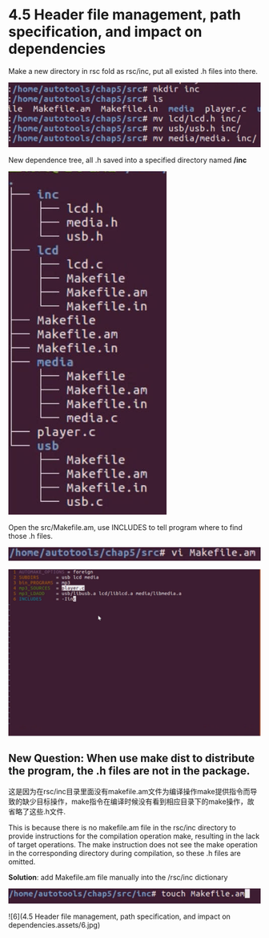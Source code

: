 # 4.5 Header file management, path specification, and impact on dependencies

Make a new directory in rsc fold as rsc/inc, put all existed .h files into there.

![1](https://github.com/knightsummon/Makefile/blob/master/4.5%20Header%20file%20management%2C%20path%20specification%2C%20and%20impact%20on%20dependencies.assets/1.jpg)

New dependence tree, all .h saved into a specified directory named **/inc**

![2](https://github.com/knightsummon/Makefile/blob/master/4.5%20Header%20file%20management%2C%20path%20specification%2C%20and%20impact%20on%20dependencies.assets/2.jpg)

Open the src/Makefile.am, use INCLUDES to tell program where to find those .h files.

![3](https://github.com/knightsummon/Makefile/blob/master/4.5%20Header%20file%20management%2C%20path%20specification%2C%20and%20impact%20on%20dependencies.assets/3.jpg)

![4](https://github.com/knightsummon/Makefile/blob/master/4.5%20Header%20file%20management%2C%20path%20specification%2C%20and%20impact%20on%20dependencies.assets/4.jpg)

## New Question: When use make dist to distribute the program, the .h files are not in the package.

这是因为在rsc/inc目录里面没有makefile.am文件为编译操作make提供指令而导致的缺少目标操作，make指令在编译时候没有看到相应目录下的make操作，故省略了这些.h文件.

This is because there is no makefile.am file in the rsc/inc directory to provide instructions for the compilation operation make, resulting in the lack of target operations. The make instruction does not see the make operation in the corresponding directory during compilation, so these .h files are omitted.

**Solution**: add Makefile.am file manually into the /rsc/inc dictionary

![5](https://github.com/knightsummon/Makefile/blob/master/4.5%20Header%20file%20management%2C%20path%20specification%2C%20and%20impact%20on%20dependencies.assets/5.jpg)

![6](4.5 Header file management, path specification, and impact on dependencies.assets/6.jpg)
